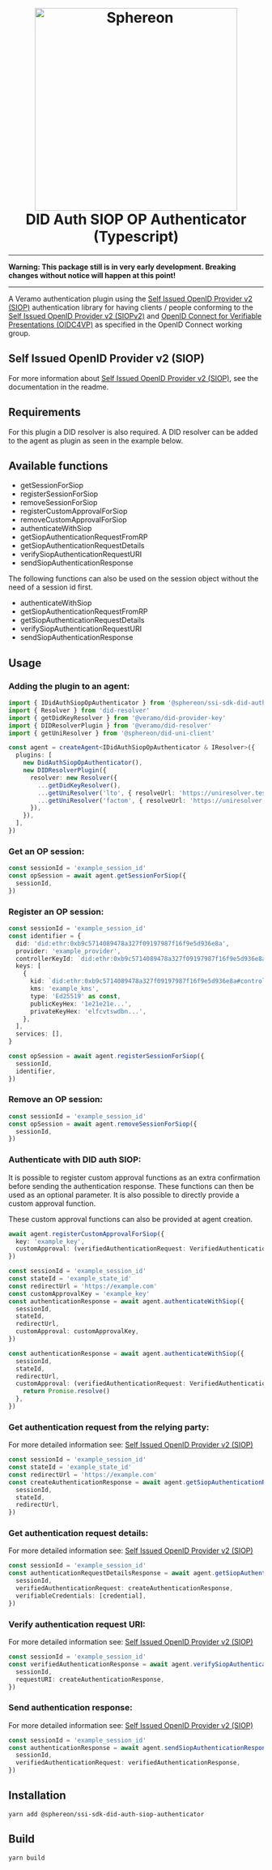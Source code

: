 <!--suppress HtmlDeprecatedAttribute -->
<h1 align="center">
  <br>
  <a href="https://www.sphereon.com"><img src="https://sphereon.com/content/themes/sphereon/assets/img/logo.svg" alt="Sphereon" width="400"></a>
  <br>DID Auth SIOP OP Authenticator (Typescript) 
  <br>
</h1>

---

**Warning: This package still is in very early development. Breaking changes without notice will happen at this point!**

---

A Veramo authentication plugin using the [Self Issued OpenID Provider v2 (SIOP)](https://github.com/Sphereon-Opensource/did-auth-siop) authentication library for having clients / people conforming to
the [Self Issued OpenID Provider v2 (SIOPv2)](https://openid.net/specs/openid-connect-self-issued-v2-1_0.html)
and [OpenID Connect for Verifiable Presentations (OIDC4VP)](https://openid.net/specs/openid-connect-4-verifiable-presentations-1_0.html)
as specified in the OpenID Connect working group.

## Self Issued OpenID Provider v2 (SIOP)

For more information about [Self Issued OpenID Provider v2 (SIOP)](https://github.com/Sphereon-Opensource/did-auth-siop#introduction), see the documentation in the readme.

## Requirements

For this plugin a DID resolver is also required. A DID resolver can be added to the agent as plugin as seen in the example below.

## Available functions

- getSessionForSiop
- registerSessionForSiop
- removeSessionForSiop
- registerCustomApprovalForSiop
- removeCustomApprovalForSiop
- authenticateWithSiop
- getSiopAuthenticationRequestFromRP
- getSiopAuthenticationRequestDetails
- verifySiopAuthenticationRequestURI
- sendSiopAuthenticationResponse

The following functions can also be used on the session object without the need of a session id first.

- authenticateWithSiop
- getSiopAuthenticationRequestFromRP
- getSiopAuthenticationRequestDetails
- verifySiopAuthenticationRequestURI
- sendSiopAuthenticationResponse

## Usage

### Adding the plugin to an agent:

```typescript
import { IDidAuthSiopOpAuthenticator } from '@sphereon/ssi-sdk-did-auth-siop-authenticator'
import { Resolver } from 'did-resolver'
import { getDidKeyResolver } from '@veramo/did-provider-key'
import { DIDResolverPlugin } from '@veramo/did-resolver'
import { getUniResolver } from '@sphereon/did-uni-client'

const agent = createAgent<IDidAuthSiopOpAuthenticator & IResolver>({
  plugins: [
    new DidAuthSiopOpAuthenticator(),
    new DIDResolverPlugin({
      resolver: new Resolver({
        ...getDidKeyResolver(),
        ...getUniResolver('lto', { resolveUrl: 'https://uniresolver.test.sphereon.io/1.0/identifiers' }),
        ...getUniResolver('factom', { resolveUrl: 'https://uniresolver.test.sphereon.io/1.0/identifiers' }),
      }),
    }),
  ],
})
```

### Get an OP session:

```typescript
const sessionId = 'example_session_id'
const opSession = await agent.getSessionForSiop({
  sessionId,
})
```

### Register an OP session:

```typescript
const sessionId = 'example_session_id'
const identifier = {
  did: 'did:ethr:0xb9c5714089478a327f09197987f16f9e5d936e8a',
  provider: 'example_provider',
  controllerKeyId: `did:ethr:0xb9c5714089478a327f09197987f16f9e5d936e8a#controller`,
  keys: [
    {
      kid: `did:ethr:0xb9c5714089478a327f09197987f16f9e5d936e8a#controller`,
      kms: 'example_kms',
      type: 'Ed25519' as const,
      publicKeyHex: '1e21e21e...',
      privateKeyHex: 'elfcvtswdbn...',
    },
  ],
  services: [],
}

const opSession = await agent.registerSessionForSiop({
  sessionId,
  identifier,
})
```

### Remove an OP session:

```typescript
const sessionId = 'example_session_id'
const opSession = await agent.removeSessionForSiop({
  sessionId,
})
```

### Authenticate with DID auth SIOP:

It is possible to register custom approval functions as an extra confirmation before sending the authentication response.
These functions can then be used as an optional parameter. It is also possible to directly provide a custom approval function.

These custom approval functions can also be provided at agent creation.

```typescript
await agent.registerCustomApprovalForSiop({
  key: 'example_key',
  customApproval: (verifiedAuthenticationRequest: VerifiedAuthenticationRequestWithJWT) => Promise.resolve(),
})
```

```typescript
const sessionId = 'example_session_id'
const stateId = 'example_state_id'
const redirectUrl = 'https://example.com'
const customApprovalKey = 'example_key'
const authenticationResponse = await agent.authenticateWithSiop({
  sessionId,
  stateId,
  redirectUrl,
  customApproval: customApprovalKey,
})
```

```typescript
const authenticationResponse = await agent.authenticateWithSiop({
  sessionId,
  stateId,
  redirectUrl,
  customApproval: (verifiedAuthenticationRequest: VerifiedAuthenticationRequestWithJWT) => {
    return Promise.resolve()
  },
})
```

### Get authentication request from the relying party:

For more detailed information see: [Self Issued OpenID Provider v2 (SIOP)](https://github.com/Sphereon-Opensource/did-auth-siop#rp-creates-the-authentication-request)

```typescript
const sessionId = 'example_session_id'
const stateId = 'example_state_id'
const redirectUrl = 'https://example.com'
const createAuthenticationResponse = await agent.getSiopAuthenticationRequestFromRP({
  sessionId,
  stateId,
  redirectUrl,
})
```

### Get authentication request details:

For more detailed information see: [Self Issued OpenID Provider v2 (SIOP)](https://github.com/Sphereon-Opensource/did-auth-siop#op-presentation-exchange)

```typescript
const sessionId = 'example_session_id'
const authenticationRequestDetailsResponse = await agent.getSiopAuthenticationRequestDetails({
  sessionId,
  verifiedAuthenticationRequest: createAuthenticationResponse,
  verifiableCredentials: [credential],
})
```

### Verify authentication request URI:

For more detailed information see: [Self Issued OpenID Provider v2 (SIOP)](https://github.com/Sphereon-Opensource/did-auth-siop#op-authentication-request-verification)

```typescript
const sessionId = 'example_session_id'
const verifiedAuthenticationResponse = await agent.verifySiopAuthenticationRequestURI({
  sessionId,
  requestURI: createAuthenticationResponse,
})
```

### Send authentication response:

For more detailed information see: [Self Issued OpenID Provider v2 (SIOP)](https://github.com/Sphereon-Opensource/did-auth-siop#op-creates-the-authentication-response-using-the-verified-request)

```typescript
const sessionId = 'example_session_id'
const authenticationResponse = await agent.sendSiopAuthenticationResponse({
  sessionId,
  verifiedAuthenticationRequest: verifiedAuthenticationResponse,
})
```

## Installation

```shell
yarn add @sphereon/ssi-sdk-did-auth-siop-authenticator
```

## Build

```shell
yarn build
```

